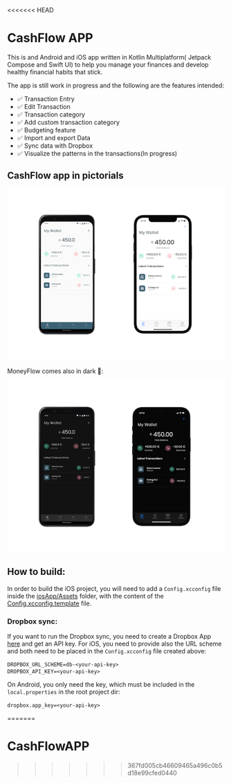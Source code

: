 <<<<<<< HEAD
# CashFlow APP
This is and Android and iOS app written in  Kotlin Multiplatform( Jetpack Compose and Swift UI) 
to help you manage your finances and develop healthy financial habits that stick.

The app is still work in progress  and the following are the features intended:
- ✅ Transaction Entry
- ✅ Edit Transaction
- ✅ Transaction category
- ✅ Add custom transaction category
- ✅ Budgeting feature
- ✅ Import and export Data
- ✅ Sync data with Dropbox
- ✅ Visualize the patterns in the transactions(In progress)

## CashFlow app in pictorials

<div align="center">
  <img src="image/money-flow-light.png">
</div>

MoneyFlow comes also in dark 🌃:

<div align="center">
  <img src="image/money-flow-dark.png">
</div>



## How to build:

In order to build the iOS project, you will need to add a `Config.xcconfig` file inside the [iosApp/Assets](https://github.com/prof18/MoneyFlow/tree/main/iosApp/Assets) folder, with the content of the [Config.xcconfig.template](https://github.com/prof18/MoneyFlow/blob/main/iosApp/Assets/Config.xcconfig.template) file. 

### Dropbox sync:

If you want to run the Dropbox sync, you need to create a Dropbox App [here](https://www.dropbox.com/developers/) and get an API key. For iOS, you need to provide also the URL scheme and both need to be placed in the `Config.xcconfig` file created above:

```xcconfing
DROPBOX_URL_SCHEME=db-<your-api-key>
DROPBOX_API_KEY=<your-api-key>
```

On Android, you only need the   key, which must be included in the `local.properties` in the root project dir:

```properties
dropbox.app_key=<your-api-key>
```

=======
# CashFlowAPP
>>>>>>> 367fd005cb46609465a496c0b5d18e99cfed0440

